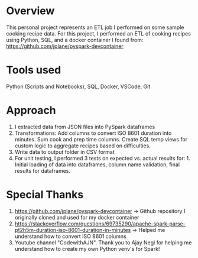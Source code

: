 # Overview
This personal project represents an ETL job I performed on some sample cooking recipe data.
For this project, I performed an ETL of cooking recipes using  Python, SQL, and a docker container I found from: https://github.com/jplane/pyspark-devcontainer

# Tools used
Python (Scripts and Notebooks), SQL, Docker, VSCode, Git

# Approach
1. I extracted data from JSON files into PySpark dataframes
2. Transformations: Add columns to convert ISO 8601 duration into minutes. Sum cook and prep time columns. Create SQL temp views for custom logic to aggregate recipes based on difficulties.
3. Write data to output folder in CSV format
4. For unit testing, I performed 3 tests on expected vs. actual results for: 1. Initial loading of data into dataframes, column name validation, final results for dataframes.

# Special Thanks
1. https://github.com/jplane/pyspark-devcontainer  -> Github repository I originally cloned and used for my docker container
2. https://stackoverflow.com/questions/69735290/apache-spark-parse-pt2h5m-duration-iso-8601-duration-in-minutes  -> Helped me understand how to convert ISO 8601 columns
3. Youtube channel "CodewithAJN". Thank you to Ajay Negi for helping me understand how to create my own Python venv's for Spark!


